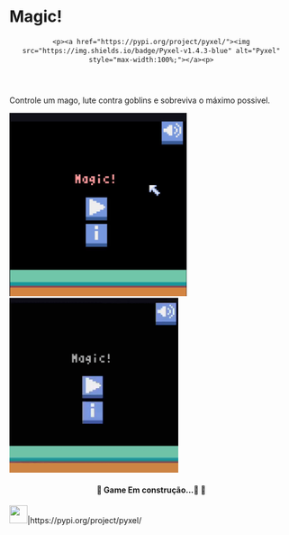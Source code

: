 # Magic!
<header>

    <p><a href="https://pypi.org/project/pyxel/"><img src="https://img.shields.io/badge/Pyxel-v1.4.3-blue" alt="Pyxel" style="max-width:100%;"></a><p>

    
</header>

    
<div>
    <p>Controle um mago, lute contra goblins e sobreviva o máximo possivel.</p>
    <img src="images/image1.png" type="image/png" width="315" heigth= "300" />
    <img src="images/Magic!.gif" type="image/gif" width="300" heigth= "310"/>
    <h4 align="center"><p>🚧 Game Em construção...🚀  🚧</p></h4>
</div>

<footer>
    <div>
        <img src="https://cdn.jsdelivr.net/gh/devicons/devicon/icons/python/python-original.svg" width="32" height="32"/>|https://pypi.org/project/pyxel/
    </div>
<footer>
